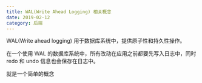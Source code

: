 ```yaml
---
title: WAL(Write Ahead Logging) 相关概念
date: 2019-02-12
category: 后端
---
```


WAL(Write ahead logging) 用于数据库系统中，提供原子性和持久性操作。

在一个使用 WAL 的数据库系统中，所有改动在应用之前都要先写入日志中，同时 redo 和 undo 信息也会保存在日志中。

就是一个简单的概念